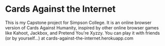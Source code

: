 # Cards Against the Internet
This is my Capstone project for Simpson College.
It is an online browser version of Cards Against Humanity, inspired by other online browser games like Kahoot, Jackbox, and Pretend You're Xyzzy.
You can play it with friends (or by yourself...) at cards-against-the-internet.herokuapp.com
